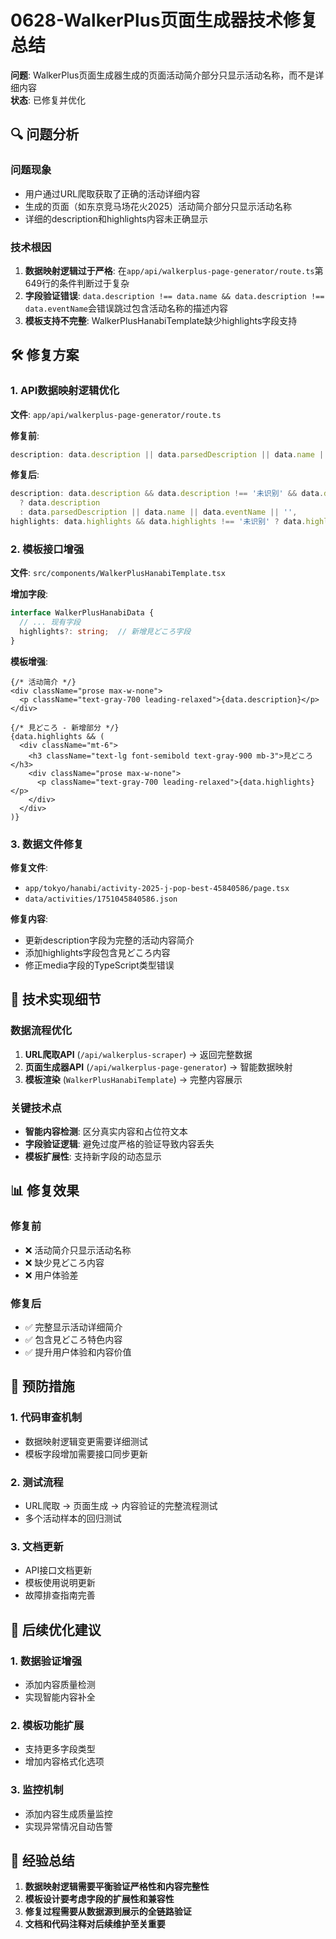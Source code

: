 # 0628-WalkerPlus页面生成器技术修复总结


**问题**: WalkerPlus页面生成器生成的页面活动简介部分只显示活动名称，而不是详细内容  
**状态**: 已修复并优化  

## 🔍 问题分析

### 问题现象
- 用户通过URL爬取获取了正确的活动详细内容
- 生成的页面（如东京竞马场花火2025）活动简介部分只显示活动名称
- 详细的description和highlights内容未正确显示

### 技术根因
1. **数据映射逻辑过于严格**: 在`app/api/walkerplus-page-generator/route.ts`第649行的条件判断过于复杂
2. **字段验证错误**: `data.description !== data.name && data.description !== data.eventName`会错误跳过包含活动名称的描述内容
3. **模板支持不完整**: WalkerPlusHanabiTemplate缺少highlights字段支持

## 🛠️ 修复方案

### 1. API数据映射逻辑优化
**文件**: `app/api/walkerplus-page-generator/route.ts`

**修复前**:
```javascript
description: data.description || data.parsedDescription || data.name || data.eventName || ''
```

**修复后**:
```javascript
description: data.description && data.description !== '未识别' && data.description !== data.name && data.description !== data.eventName 
  ? data.description 
  : data.parsedDescription || data.name || data.eventName || '',
highlights: data.highlights && data.highlights !== '未识别' ? data.highlights : undefined
```

### 2. 模板接口增强
**文件**: `src/components/WalkerPlusHanabiTemplate.tsx`

**增加字段**:
```typescript
interface WalkerPlusHanabiData {
  // ... 现有字段
  highlights?: string;  // 新增見どころ字段
}
```

**模板增强**:
```tsx
{/* 活动简介 */}
<div className="prose max-w-none">
  <p className="text-gray-700 leading-relaxed">{data.description}</p>
</div>

{/* 見どころ - 新增部分 */}
{data.highlights && (
  <div className="mt-6">
    <h3 className="text-lg font-semibold text-gray-900 mb-3">見どころ</h3>
    <div className="prose max-w-none">
      <p className="text-gray-700 leading-relaxed">{data.highlights}</p>
    </div>
  </div>
)}
```

### 3. 数据文件修复
**修复文件**:
- `app/tokyo/hanabi/activity-2025-j-pop-best-45840586/page.tsx`
- `data/activities/1751045840586.json`

**修复内容**:
- 更新description字段为完整的活动内容简介
- 添加highlights字段包含見どころ内容
- 修正media字段的TypeScript类型错误

## 🔧 技术实现细节

### 数据流程优化
1. **URL爬取API** (`/api/walkerplus-scraper`) → 返回完整数据
2. **页面生成器API** (`/api/walkerplus-page-generator`) → 智能数据映射
3. **模板渲染** (`WalkerPlusHanabiTemplate`) → 完整内容展示

### 关键技术点
- **智能内容检测**: 区分真实内容和占位符文本
- **字段验证逻辑**: 避免过度严格的验证导致内容丢失
- **模板扩展性**: 支持新字段的动态显示

## 📊 修复效果

### 修复前
- ❌ 活动简介只显示活动名称
- ❌ 缺少見どころ内容
- ❌ 用户体验差

### 修复后
- ✅ 完整显示活动详细简介
- ✅ 包含見どころ特色内容
- ✅ 提升用户体验和内容价值

## 🎯 预防措施

### 1. 代码审查机制
- 数据映射逻辑变更需要详细测试
- 模板字段增加需要接口同步更新

### 2. 测试流程
- URL爬取 → 页面生成 → 内容验证的完整流程测试
- 多个活动样本的回归测试

### 3. 文档更新
- API接口文档更新
- 模板使用说明更新
- 故障排查指南完善

## 🔄 后续优化建议

### 1. 数据验证增强
- 添加内容质量检测
- 实现智能内容补全

### 2. 模板功能扩展
- 支持更多字段类型
- 增加内容格式化选项

### 3. 监控机制
- 添加内容生成质量监控
- 实现异常情况自动告警

## 📝 经验总结
1. **数据映射逻辑需要平衡验证严格性和内容完整性**
2. **模板设计要考虑字段的扩展性和兼容性**
3. **修复过程需要从数据源到展示的全链路验证**
4. **文档和代码注释对后续维护至关重要** 